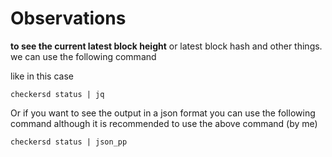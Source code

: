 # Observations

**to see the current latest block height** or latest block hash and other things.  
we can use the following command 

like in this case

    checkersd status | jq  

Or if you want to see the output in a json format you can use the following command although it is recommended to use the above command (by me)

    checkersd status | json_pp
